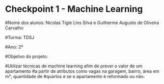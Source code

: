 # Checkpoint 1 - Machine Learning

#Nome dos alunos: Nicolas Tigle Lins Silva e Guilherme Augusto de Oliveira Carvalho
                
#Turma: TDSJ

#Ano: 2º

#Objetivo do projeto: 

#Utilizar técnicas de machine learning afim de prever o valor de um apartamento
#a partir de atributos como vagas na garagem, bairro, área em m², quantidade de
#quartos e se o apartamento é reformado ou não.
